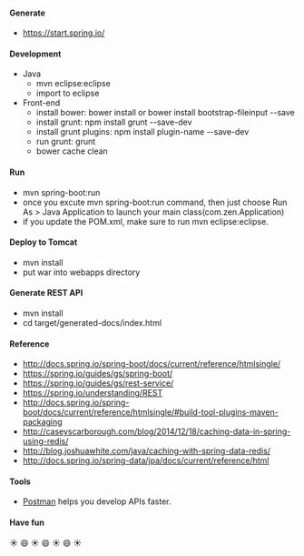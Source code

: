 #### Generate
* https://start.spring.io/

#### Development
* Java
	* mvn eclipse:eclipse
	* import to eclipse
* Front-end
	* install bower: bower install or bower install bootstrap-fileinput --save
	* install grunt: npm install grunt --save-dev
	* install grunt plugins: npm install plugin-name --save-dev
	* run grunt: grunt
	* bower cache clean

#### Run 
* mvn spring-boot:run
* once you excute mvn spring-boot:run command, then just choose Run As > Java Application to launch your main class(com.zen.Application)
* if you update the POM.xml, make sure to run mvn eclipse:eclipse.

#### Deploy to Tomcat
* mvn install
* put war into webapps directory

#### Generate REST API
* mvn install 
* cd target/generated-docs/index.html

#### Reference
* http://docs.spring.io/spring-boot/docs/current/reference/htmlsingle/
* https://spring.io/guides/gs/spring-boot/
* https://spring.io/guides/gs/rest-service/
* https://spring.io/understanding/REST
* http://docs.spring.io/spring-boot/docs/current/reference/htmlsingle/#build-tool-plugins-maven-packaging
* http://caseyscarborough.com/blog/2014/12/18/caching-data-in-spring-using-redis/
* http://blog.joshuawhite.com/java/caching-with-spring-data-redis/
* http://docs.spring.io/spring-data/jpa/docs/current/reference/html

#### Tools
* [Postman](http://www.getpostman.com/) helps you develop APIs faster.

#### Have fun
:sunny: :smile: :sunny: :smile: :sunny: :smile: :sunny: